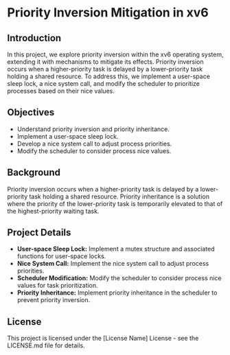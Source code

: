 
# Priority Inversion Mitigation in xv6

## Introduction
In this project, we explore priority inversion within the xv6 operating system, extending it with mechanisms to mitigate its effects. Priority inversion occurs when a higher-priority task is delayed by a lower-priority task holding a shared resource. To address this, we implement a user-space sleep lock, a nice system call, and modify the scheduler to prioritize processes based on their nice values.

## Objectives
- Understand priority inversion and priority inheritance.
- Implement a user-space sleep lock.
- Develop a nice system call to adjust process priorities.
- Modify the scheduler to consider process nice values.

## Background
Priority inversion occurs when a higher-priority task is delayed by a lower-priority task holding a shared resource. Priority inheritance is a solution where the priority of the lower-priority task is temporarily elevated to that of the highest-priority waiting task.

## Project Details
- **User-space Sleep Lock:** Implement a mutex structure and associated functions for user-space locks.
- **Nice System Call:** Implement the nice system call to adjust process priorities.
- **Scheduler Modification:** Modify the scheduler to consider process nice values for task prioritization.
- **Priority Inheritance:** Implement priority inheritance in the scheduler to prevent priority inversion.

## License
This project is licensed under the [License Name] License - see the LICENSE.md file for details.
```
